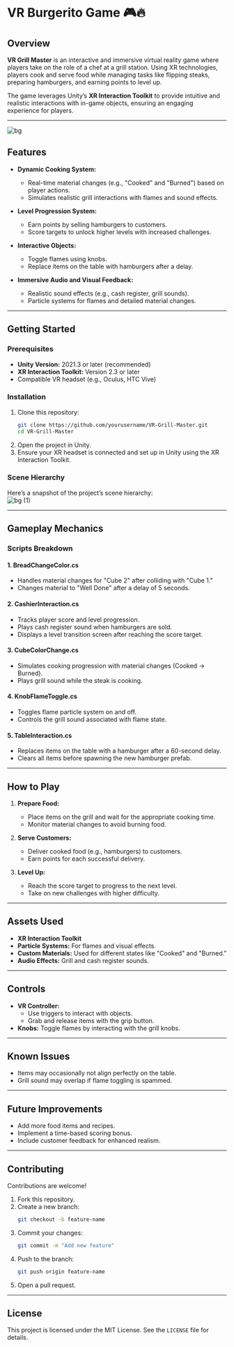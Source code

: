 # VR Burgerito Game 🎮🔥  

## Overview  
**VR Grill Master** is an interactive and immersive virtual reality game where players take on the role of a chef at a grill station. Using XR technologies, players cook and serve food while managing tasks like flipping steaks, preparing hamburgers, and earning points to level up.  

The game leverages Unity’s **XR Interaction Toolkit** to provide intuitive and realistic interactions with in-game objects, ensuring an engaging experience for players.

---

![bg](https://github.com/user-attachments/assets/6c0719a5-35a7-4fb9-aaa4-212afc81594c)


## Features  
- **Dynamic Cooking System:**  
  - Real-time material changes (e.g., "Cooked" and "Burned") based on player actions.  
  - Simulates realistic grill interactions with flames and sound effects.  

- **Level Progression System:**  
  - Earn points by selling hamburgers to customers.  
  - Score targets to unlock higher levels with increased challenges.  

- **Interactive Objects:**  
  - Toggle flames using knobs.  
  - Replace items on the table with hamburgers after a delay.  

- **Immersive Audio and Visual Feedback:**  
  - Realistic sound effects (e.g., cash register, grill sounds).  
  - Particle systems for flames and detailed material changes.

---

## Getting Started  

### Prerequisites  
- **Unity Version:** 2021.3 or later (recommended)  
- **XR Interaction Toolkit:** Version 2.3 or later  
- Compatible VR headset (e.g., Oculus, HTC Vive)  

### Installation  
1. Clone this repository:  
   ```bash  
   git clone https://github.com/yourusername/VR-Grill-Master.git  
   cd VR-Grill-Master  
   ```  
2. Open the project in Unity.  
3. Ensure your XR headset is connected and set up in Unity using the XR Interaction Toolkit.  

### Scene Hierarchy  
Here’s a snapshot of the project’s scene hierarchy:  
![bg (1)](https://github.com/user-attachments/assets/e4c5ac44-a2ed-485f-97b8-4746de69837d)


---

## Gameplay Mechanics  

### Scripts Breakdown  

#### 1. **BreadChangeColor.cs**  
- Handles material changes for "Cube 2" after colliding with "Cube 1."  
- Changes material to "Well Done" after a delay of 5 seconds.  

#### 2. **CashierInteraction.cs**  
- Tracks player score and level progression.  
- Plays cash register sound when hamburgers are sold.  
- Displays a level transition screen after reaching the score target.  

#### 3. **CubeColorChange.cs**  
- Simulates cooking progression with material changes (Cooked → Burned).  
- Plays grill sound while the steak is cooking.  

#### 4. **KnobFlameToggle.cs**  
- Toggles flame particle system on and off.  
- Controls the grill sound associated with flame state.  

#### 5. **TableInteraction.cs**  
- Replaces items on the table with a hamburger after a 60-second delay.  
- Clears all items before spawning the new hamburger prefab.  

---

## How to Play  
1. **Prepare Food:**  
   - Place items on the grill and wait for the appropriate cooking time.  
   - Monitor material changes to avoid burning food.  

2. **Serve Customers:**  
   - Deliver cooked food (e.g., hamburgers) to customers.  
   - Earn points for each successful delivery.  

3. **Level Up:**  
   - Reach the score target to progress to the next level.  
   - Take on new challenges with higher difficulty.  

---

## Assets Used  
- **XR Interaction Toolkit**  
- **Particle Systems:** For flames and visual effects.  
- **Custom Materials:** Used for different states like "Cooked" and "Burned."  
- **Audio Effects:** Grill and cash register sounds.  

---

## Controls  
- **VR Controller:**  
  - Use triggers to interact with objects.  
  - Grab and release items with the grip button.  
- **Knobs:** Toggle flames by interacting with the grill knobs.  

---

## Known Issues  
- Items may occasionally not align perfectly on the table.  
- Grill sound may overlap if flame toggling is spammed.  

---

## Future Improvements  
- Add more food items and recipes.  
- Implement a time-based scoring bonus.  
- Include customer feedback for enhanced realism.  

---

## Contributing  
Contributions are welcome!  
1. Fork this repository.  
2. Create a new branch:  
   ```bash  
   git checkout -b feature-name  
   ```  
3. Commit your changes:  
   ```bash  
   git commit -m "Add new feature"  
   ```  
4. Push to the branch:  
   ```bash  
   git push origin feature-name  
   ```  
5. Open a pull request.  

---

## License  
This project is licensed under the MIT License. See the `LICENSE` file for details.  

